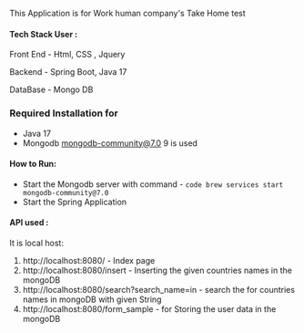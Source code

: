 This Application is for Work human company's Take Home test 

#### Tech Stack User :
Front End - Html, CSS , Jquery 

Backend - Spring Boot, Java 17

DataBase - Mongo DB

### Required Installation for 
-   Java 17
-   Mongodb  mongodb-community@7.0 9 is used

#### How to Run:

-   Start the Mongodb server with command - ```code brew services start mongodb-community@7.0```
-   Start the Spring Application

#### API used :
It is local host:
1. http://localhost:8080/ - Index page
2. http://localhost:8080/insert - Inserting the given countries names in the mongoDB
3. http://localhost:8080/search?search_name=in -  search the for countries names in mongoDB with given String 
4. http://localhost:8080/form_sample - for Storing the user data in the mongoDB

